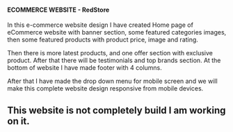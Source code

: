 #### ECOMMERCE WEBSITE - RedStore

In this e-commerce website design I have created Home page of eCommerce website with banner section, some featured categories images, then some featured products with product price, image and rating. 

Then there is more latest products, and one offer section with exclusive product. After that there will be testimonials and top brands section. At the bottom of website I have made footer with 4 columns.

After that I have made the drop down menu for mobile screen and we will make this complete website design responsive from mobile devices.

## This website is not completely build I am working on it.